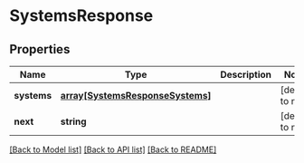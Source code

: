 # SystemsResponse

## Properties
Name | Type | Description | Notes
------------ | ------------- | ------------- | -------------
**systems** | [**array[SystemsResponseSystems]**](SystemsResponseSystems.md) |  | [default to null]
**next** | **string** |  | [default to null]

[[Back to Model list]](../README.md#documentation-for-models) [[Back to API list]](../README.md#documentation-for-api-endpoints) [[Back to README]](../README.md)


